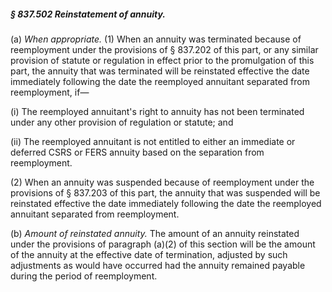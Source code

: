 ##### § 837.502 Reinstatement of annuity. #####

(a) *When appropriate.* (1) When an annuity was terminated because of reemployment under the provisions of § 837.202 of this part, or any similar provision of statute or regulation in effect prior to the promulgation of this part, the annuity that was terminated will be reinstated effective the date immediately following the date the reemployed annuitant separated from reemployment, if—

(i) The reemployed annuitant's right to annuity has not been terminated under any other provision of regulation or statute; and

(ii) The reemployed annuitant is not entitled to either an immediate or deferred CSRS or FERS annuity based on the separation from reemployment.

(2) When an annuity was suspended because of reemployment under the provisions of § 837.203 of this part, the annuity that was suspended will be reinstated effective the date immediately following the date the reemployed annuitant separated from reemployment.

(b) *Amount of reinstated annuity.* The amount of an annuity reinstated under the provisions of paragraph (a)(2) of this section will be the amount of the annuity at the effective date of termination, adjusted by such adjustments as would have occurred had the annuity remained payable during the period of reemployment.